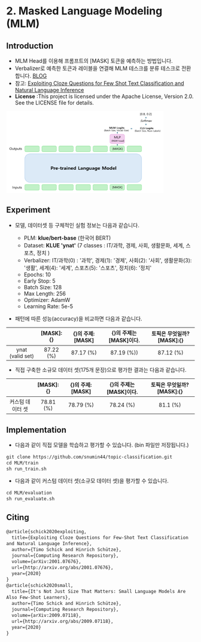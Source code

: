 # 2. Masked Language Modeling (MLM)

## Introduction

- MLM Head를 이용해 프롬프트의 [MASK] 토큰을 예측하는 방법입니다.
- Verbalizer로 예측한 토큰과 레이블을 연결해 MLM 테스크를 분류 테스크로 전환합니다. [BLOG](https://snumin44.tistory.com/15)
- 참고: [Exploiting Cloze Questions for Few Shot Text Classification and Natural Language Inference](https://github.com/timoschick/pet)
- __License__ :This project is licensed under the Apache License, Version 2.0. See the LICENSE file for details.   

<img src="../images/petmlm2.PNG" alt="example image" width="420" height="220"/>

      
## Experiment

- 모델, 데이터셋 등 구체적인 실험 정보는 다음과 같습니다.
  
  - PLM: __klue/bert-base__ (한국어 BERT)
  - Dataset: __KLUE 'ynat'__ (7 classes : IT/과학, 경제, 사회, 생활문화, 세계, 스포츠, 정치 )
  - Verbalizer:  IT/과학(0) : '과학', 경제(1): '경제', 사회(2): '사회', 생활문화(3): '생활', 세계(4): '세계', 스포츠(5): '스포츠', 정치(6): '정치'
  - Epochs: 10
  - Early Stop: 5
  - Batch Size: 128
  - Max Length: 256
  - Optimizer: AdamW
  - Learning Rate: 5e-5

- 패턴에 따른 성능(accuracy)을 비교하면 다음과 같습니다.

||[MASK]:{}|{}의 주제:[MASK]|{}의 주제는 [MASK]이다. |토픽은 무엇일까?[MASK]:{}|
|:---:|:---:|:---:|:---:|:---:|
|ynat (valid set)|87.22 (%)|87.17 (%)|87.19 (%))|87.12 (%)|

- 직접 구축한 소규모 데이터 셋(175개 문장)으로 평가한 결과는 다음과 같습니다.

||[MASK]:{}|{}의 주제:[MASK]|{}의 주제는 [MASK]이다. |토픽은 무엇일까?[MASK]:{}|
|:---:|:---:|:---:|:---:|:---:|
|커스텀 데이터 셋|78.81 (%)|78.79 (%)|78.24 (%)|81.1 (%)|

## Implementation
- 다음과 같이 직접 모델을 학습하고 평가할 수 있습니다. (bin 파일만 저장됩니다.)
```
git clone https://github.com/snumin44/topic-classification.git
cd MLM/train
sh run_train.sh
```
- 다음과 같이 커스텀 데이터 셋(소규모 데이터 셋)을 평가할 수 있습니다.
```
cd MLM/evaluation
sh run_evaluate.sh
``` 
## Citing

```
@article{schick2020exploiting,
  title={Exploiting Cloze Questions for Few-Shot Text Classification and Natural Language Inference},
  author={Timo Schick and Hinrich Schütze},
  journal={Computing Research Repository},
  volume={arXiv:2001.07676},
  url={http://arxiv.org/abs/2001.07676},
  year={2020}
}
@article{schick2020small,
  title={It's Not Just Size That Matters: Small Language Models Are Also Few-Shot Learners},
  author={Timo Schick and Hinrich Schütze},
  journal={Computing Research Repository},
  volume={arXiv:2009.07118},
  url={http://arxiv.org/abs/2009.07118},
  year={2020}
}
```
